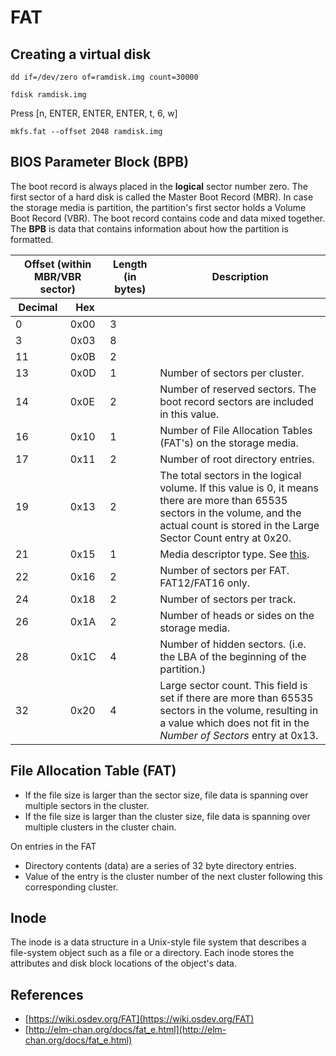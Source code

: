 # FAT



## Creating a virtual disk

```shell
dd if=/dev/zero of=ramdisk.img count=30000
```

```shell
fdisk ramdisk.img
```
Press [n, ENTER, ENTER, ENTER, t, 6, w]


```
mkfs.fat --offset 2048 ramdisk.img
```

## BIOS Parameter Block (BPB)


The boot record is always placed in the **logical** sector number zero. The first sector of a hard disk is called the Master Boot Record (MBR). In case the storage media is partition, the partition's first sector holds a Volume Boot Record (VBR). The boot record contains code and data mixed together. The **BPB** is data that contains information about how the partition is formatted.

<table>
  <thead>
    <tr>
      <th colspan="2">Offset (within MBR/VBR sector)</th>
      <th>Length (in bytes)</th>
      <th>Description</th>
    </tr>
    <tr>
      <th>Decimal</th>
      <th>Hex</th>
      <th></th>
      <th></th>
    </tr>
  </thead>
  <tbody>
    <tr>
      <td>0</td>
      <td>0x00</td>
      <td>3</td>
      <td>
      </td>
    </tr>
    <tr>
      <td>3</td>
      <td>0x03</td>
      <td>8</td>
      <td>
      </td>
    </tr>
    <tr>
      <td>11</td>
      <td>0x0B</td>
      <td>2</td>
      <td>
      </td>
    </tr>
    <tr>
      <td>13</td>
      <td>0x0D</td>
      <td>1</td>
      <td>Number of sectors per cluster.</td>
    </tr>
    <tr>
      <td>14</td>
      <td>0x0E</td>
      <td>2</td>
      <td>
        Number of reserved sectors. The boot record sectors are included in this
        value.
      </td>
    </tr>
    <tr>
      <td>16</td>
      <td>0x10</td>
      <td>1</td>
      <td>
        Number of File Allocation Tables (FAT's) on the storage media.
      </td>
    </tr>
    <tr>
      <td>17</td>
      <td>0x11</td>
      <td>2</td>
      <td>
        Number of root directory entries.
      </td>
    </tr>
    <tr>
      <td>19</td>
      <td>0x13</td>
      <td>2</td>
      <td>
        The total sectors in the logical volume. If this value is 0, it means
        there are more than 65535 sectors in the volume, and the actual count is
        stored in the Large Sector Count entry at 0x20.
      </td>
    </tr>
    <tr>
      <td>21</td>
      <td>0x15</td>
      <td>1</td>
      <td>
        Media descriptor type. See
        <a
          rel="nofollow"
          class="external text"
          href="https://en.wikipedia.org/wiki/Design_of_the_FAT_file_system#BPB20_OFS_0Ah"
          >this</a
        >.
      </td>
    </tr>
    <tr>
      <td>22</td>
      <td>0x16</td>
      <td>2</td>
      <td>Number of sectors per FAT. FAT12/FAT16 only.</td>
    </tr>
    <tr>
      <td>24</td>
      <td>0x18</td>
      <td>2</td>
      <td>Number of sectors per track.</td>
    </tr>
    <tr>
      <td>26</td>
      <td>0x1A</td>
      <td>2</td>
      <td>Number of heads or sides on the storage media.</td>
    </tr>
    <tr>
      <td>28</td>
      <td>0x1C</td>
      <td>4</td>
      <td>
        Number of hidden sectors. (i.e. the LBA of the beginning of the
        partition.)
      </td>
    </tr>
    <tr>
      <td>32</td>
      <td>0x20</td>
      <td>4</td>
      <td>
        Large sector count. This field is set if there are more than 65535
        sectors in the volume, resulting in a value which does not fit in the
        <i>Number of Sectors</i> entry at 0x13.
      </td>
    </tr>
  </tbody>
</table>



## File Allocation Table (FAT)


- If the file size is larger than the sector size, file data is spanning over multiple sectors in the cluster.
- If the file size is larger than the cluster size, file data is spanning over multiple clusters in the cluster chain.

On entries in the FAT
- Directory contents (data) are a series of 32 byte directory entries.
- Value of the entry is the cluster number of the next cluster following this corresponding cluster.

## Inode
The inode is a data structure in a Unix-style file system that describes a file-system object such as a file or a directory. Each inode stores the attributes and disk block locations of the object's data.


## References
- [https://wiki.osdev.org/FAT](https://wiki.osdev.org/FAT)
- [http://elm-chan.org/docs/fat_e.html](http://elm-chan.org/docs/fat_e.html)
